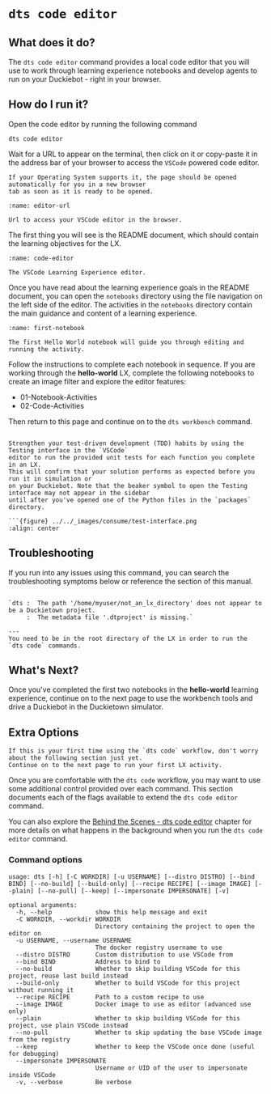 # `dts code editor`

## What does it do?

The `dts code editor` command provides a local code editor that you will use to work through learning 
experience notebooks and develop agents to run on your Duckiebot - right in your browser.

## How do I run it?

Open the code editor by running the following command

```
dts code editor
```

Wait for a URL to appear on the terminal, then click on it or copy-paste it in the address bar
of your browser to access the `VSCode` powered code editor. 

```{note}
If your Operating System supports it, the page should be opened automatically for you in a new browser
tab as soon as it is ready to be opened.
```

```{figure} ../../_images/consume/editor-url.png
:name: editor-url

Url to access your VSCode editor in the browser.
```

The first thing you will see is the README document, which should contain the learning objectives for the LX.

```{figure} ../../_images/consume/code-editor.png
:name: code-editor

The VSCode Learning Experience editor.
```

Once you have read about the learning experience goals in the README document, you can open the `notebooks` directory using the file navigation on the left side of the editor. The activities in the `notebooks` directory contain the main guidance and content of a learning experience. 

```{figure} ../../_images/intro/hello-world-notebook.png
:name: first-notebook

The first Hello World notebook will guide you through editing and running the activity.
```

Follow the instructions to complete each notebook in sequence.  If you are working through the **hello-world** LX, complete the following notebooks to create an image filter and explore the editor features:

* 01-Notebook-Activities
* 02-Code-Activities

Then return to this page and continue on to the `dts workbench` command.

```{hint}

Strengthen your test-driven development (TDD) habits by using the Testing interface in the `VSCode` 
editor to run the provided unit tests for each function you complete in an LX. 
This will confirm that your solution performs as expected before you run it in simulation or 
on your Duckiebot. Note that the beaker symbol to open the Testing interface may not appear in the sidebar 
until after you've opened one of the Python files in the `packages` directory.

```{figure} ../../_images/consume/test-interface.png
:align: center
```


## Troubleshooting

If you run into any issues using this command, you can search the troubleshooting symptoms below or 
reference the [](how-to-get-help) section of this manual.

```{trouble}

`dts :  The path '/home/myuser/not_an_lx_directory' does not appear to be a Duckietown project. 
     :  The metadata file '.dtproject' is missing.`

---
You need to be in the root directory of the LX in order to run the `dts code` commands.
```

## What's Next?

Once you've completed the first two notebooks in the **hello-world** learning experience, continue on to the next page to use the workbench tools and drive a Duckiebot in the Duckietown simulator.

## Extra Options

```{warning}
If this is your first time using the `dts code` workflow, don't worry about the following section just yet. 
Continue on to the next page to run your first LX activity.
```

Once you are comfortable with the `dts code` workflow, you may want to use some additional control provided 
over each command. This section documents each of the flags available to extend the `dts code editor` command.

You can also explore the [Behind the Scenes - dts code editor](behind-the-scenes-code-editor) chapter 
for more details on what happens in the background when you run the `dts code editor` command.

### Command options

```
usage: dts [-h] [-C WORKDIR] [-u USERNAME] [--distro DISTRO] [--bind BIND] [--no-build] [--build-only] [--recipe RECIPE] [--image IMAGE] [--plain] [--no-pull] [--keep] [--impersonate IMPERSONATE] [-v]

optional arguments:
  -h, --help            show this help message and exit
  -C WORKDIR, --workdir WORKDIR
                        Directory containing the project to open the editor on
  -u USERNAME, --username USERNAME
                        The docker registry username to use
  --distro DISTRO       Custom distribution to use VSCode from
  --bind BIND           Address to bind to
  --no-build            Whether to skip building VSCode for this project, reuse last build instead
  --build-only          Whether to build VSCode for this project without running it
  --recipe RECIPE       Path to a custom recipe to use
  --image IMAGE         Docker image to use as editor (advanced use only)
  --plain               Whether to skip building VSCode for this project, use plain VSCode instead
  --no-pull             Whether to skip updating the base VSCode image from the registry
  --keep                Whether to keep the VSCode once done (useful for debugging)
  --impersonate IMPERSONATE
                        Username or UID of the user to impersonate inside VSCode
  -v, --verbose         Be verbose
```